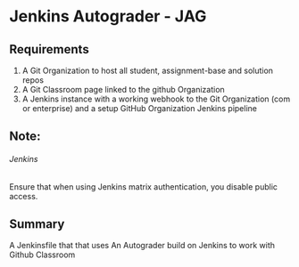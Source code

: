 # Jenkins Autograder - JAG

## Requirements 
1. A Git Organization to host all student, assignment-base and solution repos
2. A Git Classroom page linked to the github Organization
3. A Jenkins instance with a working webhook to the Git Organization (com or enterprise) and a setup GitHub Organization Jenkins pipeline

## Note:

###### Jenkins 
Ensure that when using Jenkins matrix authentication, you disable public access. 

## Summary
A Jenkinsfile that that uses
An Autograder build on Jenkins to work with Github Classroom 
